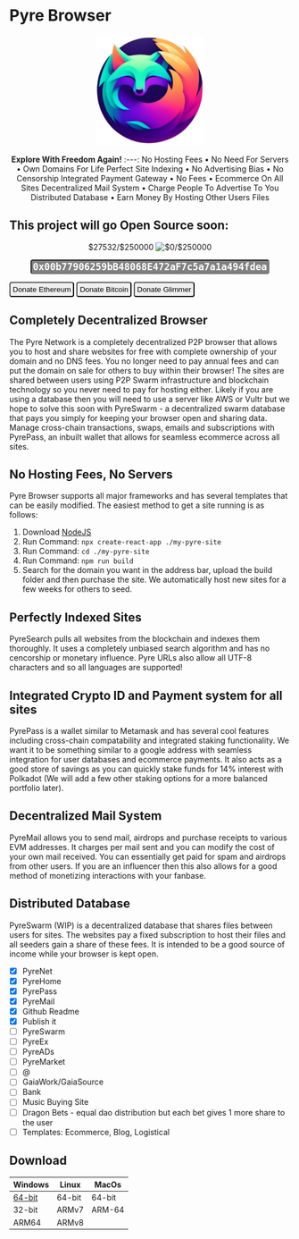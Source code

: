 # **Pyre Browser**

<p align="center">
  <img width="196px" src="https://github.com/DamianRavi/PyreBrowser/blob/main/images/logo.png?raw=true" alt="Pyre Browser"/>
</p>

<div align="center">

**Explore With Freedom Again!**
:---:
No Hosting Fees • No Need For Servers • Own Domains For Life
Perfect Site Indexing • No Advertising Bias • No Censorship
Integrated Payment Gateway • No Fees • Ecommerce On All Sites
Decentralized Mail System • Charge People To Advertise To You
Distributed Database • Earn Money By Hosting Other Users Files
</div>

## This project will go Open Source soon:
<p align="center">
$27532/$250000
  <img width="196px" src="https://progress-bar.dev/11" alt="$0/$250000"/>
</p>
<p align="center">
<input style="width: 420px; text-align: center; font-weight: bold; border-radius: 4px; font-size: 17px; font-family: monospace; background: grey; color: white;" value="0x00b77906259bB48068E472aF7c5a7a1a494fdead">

<button style="padding: 4px 4px; border-radius: 4px">Donate Ethereum</button> <button style="padding: 4px 4px; border-radius: 4px">Donate Bitcoin</button> <button style="padding: 4px 4px; border-radius: 4px">Donate Glimmer</button>
</p>

## Completely Decentralized Browser
The Pyre Network is a completely decentralized P2P browser that allows you to host and share websites for free with complete ownership of your domain and no DNS fees. You no longer need to pay annual fees and can put the domain on sale for others to buy within their browser! The sites are shared between users using P2P Swarm infrastructure and blockchain technology so you never need to pay for hosting either. Likely if you are using a database then you will need to use a server like AWS or Vultr but we hope to solve this soon with PyreSwarm - a decentralized swarm database that pays you simply for keeping your browser open and sharing data. Manage cross-chain transactions, swaps, emails and subscriptions with PyrePass, an inbuilt wallet that allows for seamless ecommerce across all sites.

## No Hosting Fees, No Servers
Pyre Browser supports all major frameworks and has several templates that can be easily modified. The easiest method to get a site running is as follows:
1. Download [NodeJS](https://nodejs.org)
2. Run Command: `npx create-react-app ./my-pyre-site`
3. Run Command: `cd ./my-pyre-site`
4. Run Command: `npm run build`
5. Search for the domain you want in the address bar, upload the build folder and then purchase the site. We automatically host new sites for a few weeks for others to seed.

## Perfectly Indexed Sites
PyreSearch pulls all websites from the blockchain and indexes them thoroughly. It uses a completely unbiased search algorithm and has no cencorship or monetary influence. Pyre URLs also allow all UTF-8 characters and so all languages are supported!

## Integrated Crypto ID and Payment system for all sites
PyrePass is a wallet similar to Metamask and has several cool features including cross-chain compatability and integrated staking functionality. We want it to be something similar to a google address with seamless integration for user databases and ecommerce payments. It also acts as a good store of savings as you can quickly stake funds for 14% interest with Polkadot (We will add a few other staking options for a more balanced portfolio later).

## Decentralized Mail System
PyreMail allows you to send mail, airdrops and purchase receipts to various EVM addresses. It charges per mail sent and you can modify the cost of your own mail received. You can essentially get paid for spam and airdrops from other users. If you are an influencer then this also allows for a good method of monetizing interactions with your fanbase.

## Distributed Database
PyreSwarm (WIP) is a decentralized database that shares files between users for sites. The websites pay a fixed subscription to host their files and all seeders gain a share of these fees. It is intended to be a good source of income while your browser is kept open.

- [x] PyreNet
- [x] PyreHome
- [x] PyrePass
- [x] PyreMail
- [x] Github Readme
- [x] Publish it
- [ ] PyreSwarm
- [ ] PyreEx
- [ ] PyreADs
- [ ] PyreMarket
- [ ] @
- [ ] GaiaWork/GaiaSource
- [ ] Bank
- [ ] Music Buying Site
- [ ] Dragon Bets - equal dao distribution but each bet gives 1 more share to the user
- [ ] Templates: Ecommerce, Blog, Logistical

## Download
| Windows | Linux | MacOs |
| --- | --- | --- |
| [64-bit](https://github.com/DamianRavi/PyreBrowser-win32-x64/releases/latest/download/Pyre-0.9.6.Setup.exe) | 64-bit | 64-bit |
| 32-bit | ARMv7 | ARM-64 |
| ARM64 | ARMv8 |   |
